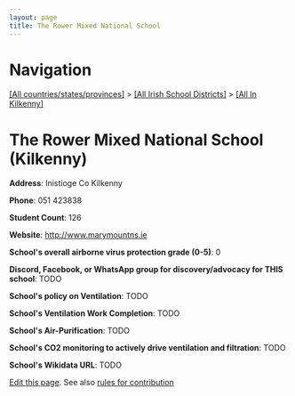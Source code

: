 ```yaml
---
layout: page
title: The Rower Mixed National School
---
```

# Navigation

[[All countries/states/provinces]](../../..) > [[All Irish School Districts]](../..) > [[All In Kilkenny]](..)

# The Rower Mixed National School (Kilkenny)

**Address**: Inistioge Co Kilkenny

**Phone**: 051 423838

**Student Count**: 126

**Website**: <http://www.marymountns.ie>

**School's overall airborne virus protection grade (0-5)**: 0

**Discord, Facebook, or WhatsApp group for discovery/advocacy for THIS school**: TODO

**School's policy on Ventilation**: TODO

**School's Ventilation Work Completion**: TODO

**School's Air-Purification**: TODO

**School's CO2 monitoring to actively drive ventilation and filtration**: TODO

**School's Wikidata URL**: TODO


[Edit this page](https://github.com/ventilate-schools/Ireland/edit/main/./Kilkenny/The_Rower_Mixed_National_School.md). See also [rules for contribution](../../../contribution-rules/)